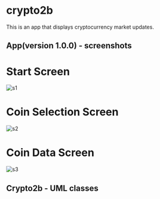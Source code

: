# crypto2b

This is an app that displays cryptocurrency market updates.

## App(version 1.0.0) - screenshots

# Start Screen
![s1](https://github.com/brunott98/crypto2b/assets/104589217/00ba6d4a-5c63-49ee-b2ca-59cec1825d29)


# Coin Selection Screen
![s2](https://github.com/brunott98/crypto2b/assets/104589217/21a3e4d4-6faa-4794-8af2-a35422deb93c)

# Coin Data Screen
![s3](https://github.com/brunott98/crypto2b/assets/104589217/434a4983-f858-4a55-838b-77b87f155fb0)


## Crypto2b - UML classes 







